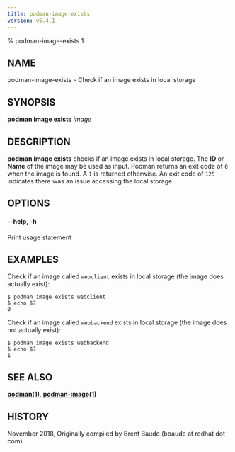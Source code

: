 ```yaml
---
title: podman-image-exists
version: v5.4.1
---
```


% podman-image-exists 1

## NAME
podman-image-exists - Check if an image exists in local storage

## SYNOPSIS
**podman image exists** *image*

## DESCRIPTION
**podman image exists** checks if an image exists in local storage. The **ID** or **Name**
of the image may be used as input.  Podman returns an exit code
of `0` when the image is found.  A `1` is returned otherwise. An exit code of `125` indicates there
was an issue accessing the local storage.

## OPTIONS

#### **--help**, **-h**

Print usage statement

## EXAMPLES

Check if an image called `webclient` exists in local storage (the image does actually exist):
```
$ podman image exists webclient
$ echo $?
0
```

Check if an image called `webbackend` exists in local storage (the image does not actually exist):
```
$ podman image exists webbackend
$ echo $?
1
```

## SEE ALSO
**[podman(1)](podman.1.md)**, **[podman-image(1)](podman-image.1.md)**

## HISTORY
November 2018, Originally compiled by Brent Baude (bbaude at redhat dot com)
